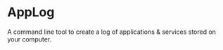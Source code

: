 AppLog
======

A command line tool to create a log of applications & services stored on your computer.